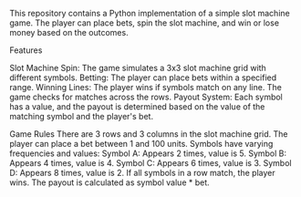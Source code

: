 This repository contains a Python implementation of a simple slot machine game. The player can place bets, spin the slot machine, and win or lose money based on the outcomes.

Features

  Slot Machine Spin: The game simulates a 3x3 slot machine grid with different symbols.
  Betting: The player can place bets within a specified range.
  Winning Lines: The player wins if symbols match on any line. The game checks for matches across the rows.
  Payout System: Each symbol has a value, and the payout is determined based on the value of the matching symbol and the player's bet.

Game Rules
  There are 3 rows and 3 columns in the slot machine grid.
  The player can place a bet between 1 and 100 units.
  Symbols have varying frequencies and values:
  Symbol A: Appears 2 times, value is 5.
  Symbol B: Appears 4 times, value is 4.
  Symbol C: Appears 6 times, value is 3.
  Symbol D: Appears 8 times, value is 2.
  If all symbols in a row match, the player wins. The payout is calculated as symbol value * bet.
